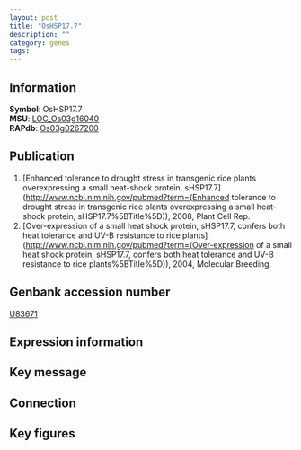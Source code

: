 ```yaml
---
layout: post
title: "OsHSP17.7"
description: ""
category: genes
tags: 
---
```


## Information
__Symbol__: OsHSP17.7  
__MSU__: [LOC_Os03g16040](http://rice.plantbiology.msu.edu/cgi-bin/ORF_infopage.cgi?orf=LOC_Os03g16040)  
__RAPdb__: [Os03g0267200](http://rapdb.dna.affrc.go.jp/viewer/gbrowse_details/irgsp1?name=Os03g0267200)  

## Publication
1. [Enhanced tolerance to drought stress in transgenic rice plants overexpressing a small heat-shock protein, sHSP17.7](http://www.ncbi.nlm.nih.gov/pubmed?term=(Enhanced tolerance to drought stress in transgenic rice plants overexpressing a small heat-shock protein, sHSP17.7%5BTitle%5D)), 2008, Plant Cell Rep.
2. [Over-expression of a small heat shock protein, sHSP17.7, confers both heat tolerance and UV-B resistance to rice plants](http://www.ncbi.nlm.nih.gov/pubmed?term=(Over-expression of a small heat shock protein, sHSP17.7, confers both heat tolerance and UV-B resistance to rice plants%5BTitle%5D)), 2004, Molecular Breeding.

## Genbank accession number
[U83671](http://www.ncbi.nlm.nih.gov/nuccore/U83671)

## Expression information

## Key message

## Connection

## Key figures


